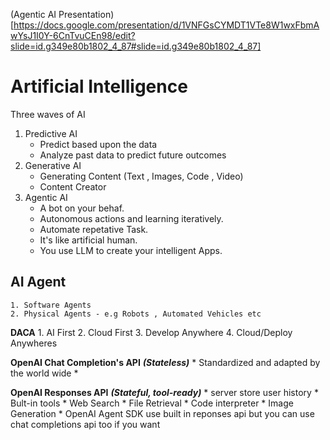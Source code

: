 (Agentic AI Presentation)[https://docs.google.com/presentation/d/1VNFGsCYMDT1VTe8W1wxFbmAwYsJ1I0Y-6CnTvuCEn98/edit?slide=id.g349e80b1802_4_87#slide=id.g349e80b1802_4_87]


# **Artificial Intelligence**

Three waves of AI
1. Predictive AI
    * Predict based upon the data
    * Analyze past data to predict future outcomes
2. Generative AI
    * Generating Content (Text , Images, Code , Video)
    * Content Creator
3. Agentic AI
    * A bot on your behaf.
    * Autonomous actions and learning iteratively.
    * Automate repetative Task.
    * It's like artificial human. 
    * You use LLM to create your intelligent Apps.



## AI Agent 
    1. Software Agents
    2. Physical Agents - e.g Robots , Automated Vehicles etc


**DACA**
    1. AI First
    2. Cloud First
    3. Develop Anywhere
    4. Cloud/Deploy Anywheres



**OpenAI Chat Completion's API** ***(Stateless)***
    * Standardized and adapted by the world wide
    * 

**OpenAI Responses API** ***(Stateful, tool-ready)***
    * server store user history
    * Bult-in tools
        * Web Search
        * File Retrieval
        * Code interpreter
        * Image Generation
    * OpenAI Agent SDK use built in reponses api but you can use chat completions api too if you want
    

